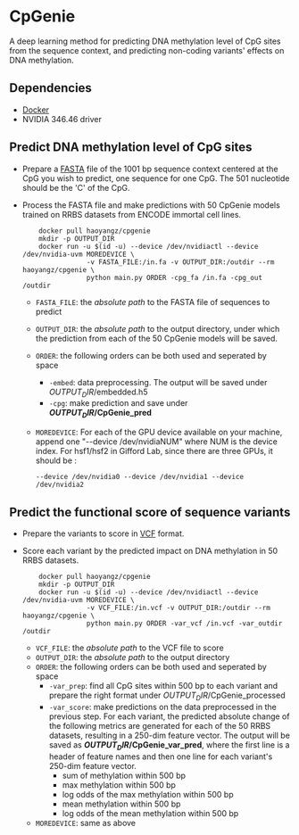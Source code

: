 # CpGenie
A deep learning method for predicting DNA methylation level of CpG sites from the sequence context, and predicting non-coding variants' effects on DNA methylation.

## Dependencies
+ [Docker](https://www.docker.com/)
+ NVIDIA 346.46 driver

## Predict DNA methylation level of CpG sites
+ Prepare a [FASTA](https://en.wikipedia.org/wiki/FASTA_format) file of the 1001 bp sequence context centered at the CpG you wish to predict, one sequence for one CpG. The 501 nucleotide should be the 'C' of the CpG.
+ Process the FASTA file and make predictions with 50 CpGenie models trained on RRBS datasets from ENCODE immortal cell lines.
	
	```
		docker pull haoyangz/cpgenie
		mkdir -p OUTPUT_DIR
		docker run -u $(id -u) --device /dev/nvidiactl --device /dev/nvidia-uvm MOREDEVICE \
					-v FASTA_FILE:/in.fa -v OUTPUT_DIR:/outdir --rm haoyangz/cpgenie \
					python main.py ORDER -cpg_fa /in.fa -cpg_out /outdir
	```
	+ `FASTA_FILE`: the *absolute path* to the FASTA file of sequences to predict
	+ `OUTPUT_DIR`: the *absolute path* to the output directory, under which the prediction from each of the 50 CpGenie models will be saved. 
	+ `ORDER`: the following orders can be both used and seperated by space
		+ `-embed`: data preprocessing. The output will be saved under $OUTPUT_DIR$/embedded.h5
		+ `-cpg`: make prediction and save under **$OUTPUT_DIR$/CpGenie_pred**
	+ `MOREDEVICE`: For each of the GPU device available on your machine, append one "--device /dev/nvidiaNUM" where NUM is the device index. For hsf1/hsf2 in  Gifford Lab, since there are three GPUs, it should be :
                                                                                                                                                                                                                         
    	```
    	--device /dev/nvidia0 --device /dev/nvidia1 --device /dev/nvidia2
    	```

## Predict the functional score of sequence variants
+ Prepare the variants to score in [VCF](http://www.1000genomes.org/wiki/Analysis/vcf4.0/) format.
+ Score each variant by the predicted impact on DNA methylation in 50 RRBS datasets.

	```
		docker pull haoyangz/cpgenie
		mkdir -p OUTPUT_DIR
	 	docker run -u $(id -u) --device /dev/nvidiactl --device /dev/nvidia-uvm MOREDEVICE \
	    			-v VCF_FILE:/in.vcf -v OUTPUT_DIR:/outdir --rm haoyangz/cpgenie \
					python main.py ORDER -var_vcf /in.vcf -var_outdir /outdir
	```
	+ `VCF_FILE`: the *absolute path* to the VCF file to score
	+ `OUTPUT_DIR`: the *absolute path* to the output directory
	+ `ORDER`: the following orders can be both used and seperated by space
		+ `-var_prep`: find all CpG sites within 500 bp to each variant and prepare the right format under $OUTPUT_DIR$/CpGenie_processed
		+ `-var_score`: make predictions on the data preprocessed in the previous step. For each variant, the predicted absolute change of the following metrics are generated for each of the 50 RRBS datasets, resulting in a 250-dim feature vector. The output will be saved as **$OUTPUT_DIR$/CpGenie_var_pred**, where the first line is a header of feature names and then one line for each variant's 250-dim feature vector.
			+ sum of methylation within 500 bp
			+ max methylation within 500 bp 
			+ log odds of the max methylation within 500 bp
			+ mean methylation within 500 bp
			+ log odds of the mean methylation within 500 bp
	+ `MOREDEVICE`: same as above
